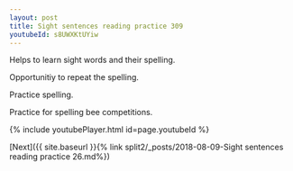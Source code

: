 ```yaml
---
layout: post
title: Sight sentences reading practice 309
youtubeId: s8UWXKtUYiw
---
```

 
 
Helps to learn sight words and their spelling.

Opportunitiy to repeat the spelling. 

Practice spelling. 
 
Practice for spelling bee competitions. 
 
{% include youtubePlayer.html id=page.youtubeId %}
 
 

[Next]({{ site.baseurl }}{% link  split2/_posts/2018-08-09-Sight sentences reading practice 26.md%})
 
